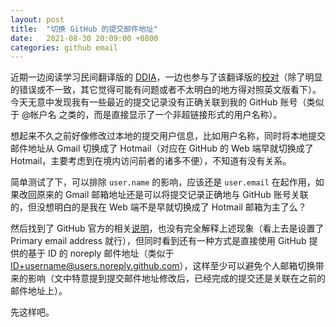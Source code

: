 ```yaml
---
layout: post
title:  "切换 GitHub 的提交邮件地址"
date:   2021-08-30 20:09:00 +0800
categories: github email
---
```


近期一边阅读学习民间翻译版的 [DDIA](https://github.com/Vonng/ddia/)，一边也参与了该翻译版的[校对](https://github.com/Vonng/ddia/commits?author=yingang)（除了明显的错误或不一致，其它觉得可能有问题或者不太明白的地方得对照英文版看下）。今天无意中发现我有一些最近的提交记录没有正确关联到我的 GitHub 账号（类似于 @帐户名 之类的，而是直接显示了一个非超链接形式的用户名称）。

想起来不久之前好像修改过本地的提交用户信息，比如用户名称，同时将本地提交邮件地址从 Gmail 切换成了 Hotmail（对应在 GitHub 的 Web 端早就切换成了 Hotmail，主要考虑到在境内访问前者的诸多不便），不知道有没有关系。

简单测试了下，可以排除 `user.name` 的影响，应该还是 `user.email` 在起作用，如果改回原来的 Gmail 邮箱地址还是可以将提交记录正确地与 GitHub 账号关联的，但没想明白的是我在 Web 端不是早就切换成了 Hotmail 邮箱为主了么？

然后找到了 GitHub 官方的相关[说明](https://docs.github.com/en/account-and-profile/setting-up-and-managing-your-github-user-account/managing-email-preferences/setting-your-commit-email-address)，也没有完全解释上述现象（看上去是设置了 Primary email address 就行），但同时看到还有一种方式是直接使用 GitHub 提供的基于 ID 的 noreply 邮件地址（类似于 ID+username@users.noreply.github.com），这样至少可以避免个人邮箱切换带来的影响（文中特意提到提交邮件地址修改后，已经完成的提交还是关联在之前的邮件地址上）。

先这样吧。

<script src="https://utteranc.es/client.js"
        repo="yingang/yingang.github.io"
        issue-term="pathname"
        label="Comment"
        theme="github-light"
        crossorigin="anonymous"
        async>
</script>